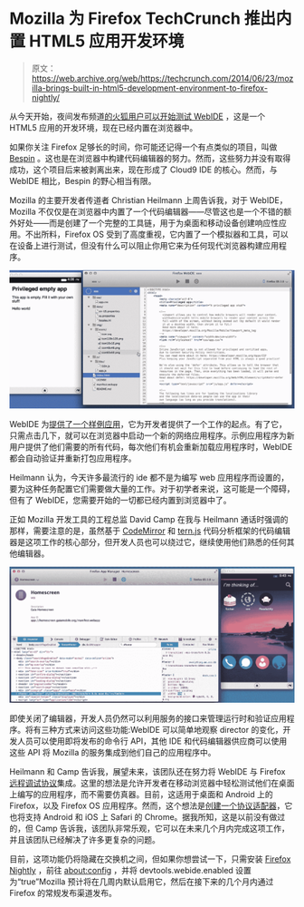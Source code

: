# Mozilla 为 Firefox TechCrunch 推出内置 HTML5 应用开发环境

> 原文：<https://web.archive.org/web/https://techcrunch.com/2014/06/23/mozilla-brings-built-in-html5-development-environment-to-firefox-nightly/>

从今天开始，夜间发布频道[的火狐用户可以开始测试 WebIDE](https://web.archive.org/web/20221006073023/https://hacks.mozilla.org/2014/06/webide-lands-in-nightly/) ，这是一个 HTML5 应用的开发环境，现在已经内置在浏览器中。

如果你关注 Firefox 足够长的时间，你可能还记得一个有点类似的项目，叫做 [Bespin](https://web.archive.org/web/20221006073023/https://blog.mozilla.org/labs/2009/02/introducing-bespin/) 。这也是在浏览器中构建代码编辑器的努力。然而，这些努力并没有取得成功，这个项目后来被剥离出来，现在形成了 Cloud9 IDE 的核心。然而，与 WebIDE 相比，Bespin 的野心相当有限。

Mozilla 的主要开发者传道者 Christian Heilmann 上周告诉我，对于 WebIDE，Mozilla 不仅仅是在浏览器中内置了一个代码编辑器——尽管这也是一个不错的额外好处——而是创建了一个完整的工具链，用于为桌面和移动设备创建响应性应用。不出所料，Firefox OS 受到了高度重视，它内置了一个模拟器和工具，可以在设备上进行测试，但没有什么可以阻止你用它来为任何现代浏览器构建应用程序。

![2014-06-22_1150](img/3f27ed242ec3a4d581459de4d46512f4.png)

WebIDE 为[提供了一个样例应用](https://web.archive.org/web/20221006073023/https://github.com/mozilla/mortar)，它为开发者提供了一个工作的起点。有了它，只需点击几下，就可以在浏览器中启动一个新的网络应用程序。示例应用程序为新用户提供了他们需要的所有代码，每次他们有机会重新加载应用程序时，WebIDE 都会自动验证并重新打包应用程序。

Heilmann 认为，今天许多最流行的 ide 都不是为编写 web 应用程序而设置的，要为这种任务配置它们需要做大量的工作。对于初学者来说，这可能是一个障碍，但有了 WebIDE，您需要开始的一切都已经内置到浏览器中了。

正如 Mozilla 开发工具的工程总监 David Camp 在我与 Heilmann 通话时强调的那样，需要注意的是，虽然基于 [CodeMirror](https://web.archive.org/web/20221006073023/http://codemirror.net/) 和 [tern.js](https://web.archive.org/web/20221006073023/http://ternjs.net/) 代码分析框架的代码编辑器是这项工作的核心部分，但开发人员也可以绕过它，继续使用他们熟悉的任何其他编辑器。

![2014-06-22_1152](img/088a606113796868f63643ad1eb54b9d.png)

即使关闭了编辑器，开发人员仍然可以利用服务的接口来管理运行时和验证应用程序。将有三种方式来访问这些功能:WebIDE 可以简单地观察 director 的变化，开发人员可以使用即将发布的命令行 API，其他 IDE 和代码编辑器供应商可以使用这些 API 将 Mozilla 的服务集成到他们自己的应用程序中。

Heilmann 和 Camp 告诉我，展望未来，该团队还在努力将 WebIDE 与 Firefox [远程调试协议](https://web.archive.org/web/20221006073023/https://wiki.mozilla.org/Remote_Debugging_Protocol)集成。这里的想法是允许开发者在移动浏览器中轻松测试他们在桌面上编写的应用程序，而不需要仿真器。目前，这适用于桌面和 Android 上的 Firefox，以及 Firefox OS 应用程序。然而，这个想法是[创建一个协议适配器](https://web.archive.org/web/20221006073023/https://github.com/campd/fxdt-adapters)，它也将支持 Android 和 iOS 上 Safari 的 Chrome。据我所知，这是以前没有做过的，但 Camp 告诉我，该团队非常乐观，它可以在未来几个月内完成这项工作，并且该团队已经解决了许多更复杂的问题。

目前，这项功能仍将隐藏在交换机之间，但如果你想尝试一下，只需安装 [Firefox Nightly](https://web.archive.org/web/20221006073023/http://nightly.mozilla.org/) ，前往 [about:config](config) ，并将 devtools.webide.enabled 设置为“true”Mozilla 预计将在几周内默认启用它，然后在接下来的几个月内通过 Firefox 的常规发布渠道发布。